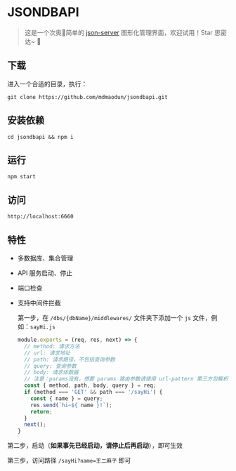 # JSONDBAPI
> 这是一个次奥🐓简单的 [json-server](https://github.com/typicode/json-server) 图形化管理界面，欢迎试用！Star 思密达~ 🙂

## 下载

进入一个合适的目录，执行：

```
git clone https://github.com/mdmaodun/jsondbapi.git
```

## 安装依赖

```
cd jsondbapi && npm i
```

## 运行
```
npm start
```

## 访问
```
http://localhost:6660
```

## 特性
- 多数据库、集合管理

- API 服务启动、停止

- 端口检查

- 支持中间件拦截

  第一步，在 `/dbs/{dbName}/middlewares/` 文件夹下添加一个 `js` 文件，例如：`sayHi.js`

  ```javascript
  module.exports = (req, res, next) => {
    // method: 请求方法
    // url: 请求地址
    // path: 请求路径，不包括查询参数
    // query: 查询参数
    // body: 请求体数据
    // 注意：params没有，想要 params 路由参数请使用 url-pattern 第三方包解析
    const { method, path, body, query } = req;
    if (method === 'GET' && path === '/sayHi') {
      const { name } = query;
      res.send(`hi~${ name }!`);
      return;
    }
    next();
  }
  ```
  
第二步，启动（**如果事先已经启动，请停止后再启动**），即可生效
  
第三步，访问路径 `/sayHi?name=王二麻子` 即可

